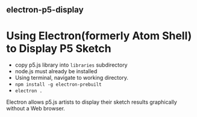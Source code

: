 ## electron-p5-display
# Using Electron(formerly Atom Shell) to Display P5 Sketch
- copy p5.js library into `libraries` subdirectory
- node.js must already be installed
- Using terminal, navigate to working directory.
- `npm install -g electron-prebuilt`
- `electron . `

Electron allows p5.js artists to display their sketch results graphically without a Web browser.
